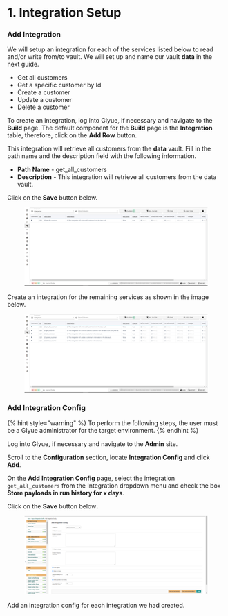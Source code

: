 # 1. Integration Setup

### Add Integration

We will setup an integration for each of the services listed below to read and/or write from/to vault. We will set up and name our vault **data** in the next guide.

* Get all customers
* Get a specific customer by Id
* Create a customer
* Update a customer
* Delete a customer

To create an integration, log into Glyue, if necessary and navigate to the **Build** page. The default component for the **Build** page is the **Integration** table, therefore, click on the **Add Row** button.&#x20;

This integration will retrieve all customers from the **data** vault. Fill in the path name and the description field with the following information.

* **Path Name** - get\_all\_customers
* **Description** - This integration will retrieve all customers from the data vault.

Click on the **Save** button below.&#x20;

<figure><img src="../../.gitbook/assets/image (96).png" alt=""><figcaption></figcaption></figure>

Create an integration for the remaining services as shown in the image below.&#x20;

<figure><img src="../../.gitbook/assets/image (2) (2).png" alt=""><figcaption></figcaption></figure>

### Add Integration Config

{% hint style="warning" %}
To perform the following steps, the user must be a Glyue administrator for the target environment.
{% endhint %}

Log into Glyue, if necessary and navigate to the **Admin** site.

Scroll to the **Configuration** section, locate **Integration Config** and click **Add**.

On the **Add** **Integration Config** page, select the integration `get_all_customers` from the Integration dropdown menu and check the box **Store payloads in run history for x days**.

Click on the **Save** button belo&#x77;**.**

<figure><img src="../../.gitbook/assets/image (89).png" alt=""><figcaption></figcaption></figure>

Add an integration config for each integration we had created.
